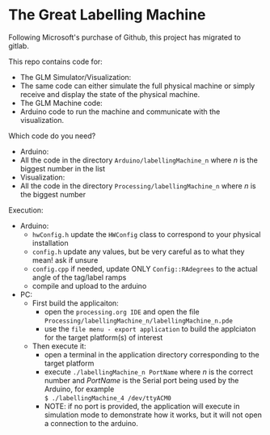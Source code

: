 # The Great Labelling Machine

Following Microsoft's purchase of Github, this project has migrated to gitlab.

This repo contains code for:
* The GLM Simulator/Visualization:
 * The same code can either simulate the full physical machine or simply receive and 
   display the state of the physical machine.
* The GLM Machine code:
 * Arduino code to run the machine and communicate with the visualization.

Which code do you need?
* Arduino:
 * All the code in the directory `Arduino/labellingMachine_n` where *n* is the biggest number in the list
* Visualization:
 * All the code in the directory `Processing/labellingMachine_n` where *n* is the biggest number

Execution:
* Arduino:
  * `hwConfig.h` update the `HWConfig` class to correspond to your physical installation
  * `config.h`  update any values, but be very careful as to what they mean! ask if unsure
  * `config.cpp` if needed, update ONLY `Config::RAdegrees` to the actual angle of the tag/label ramps
  * compile and upload to the arduino
* PC:
  * First build the applicaiton:
    * open the `processing.org IDE` and open the file `Processing/labellingMachine_n/labellingMachine_n.pde`
    * use the `file menu - export application` to build the applciaton for the target platform(s) of interest
  * Then execute it:
    * open a terminal in the application directory corresponding to the target platform
    * execute `./labellingMachine_n PortName`  where *n* is the correct number and *PortName* is the Serial port being used by the Arduino, for example  
      `$ ./labellingMachine_4 /dev/ttyACM0`
    * NOTE: if no port is provided, the application will execute in simulation mode to demonstrate how it works, but it will not open a connection to the arduino.
  

